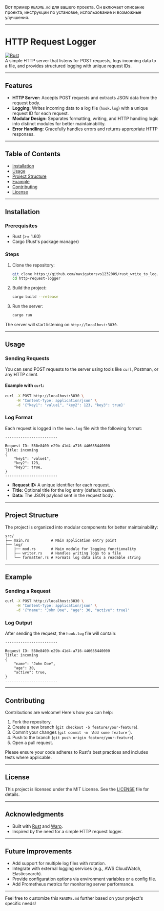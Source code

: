 Вот пример `README.md` для вашего проекта. Он включает описание проекта, инструкции по установке, использование и возможные улучшения.

---

# HTTP Request Logger

[![Rust](https://github.com/user/repo/actions/workflows/rust.yml/badge.svg)](https://github.com/user/repo/actions)  
A simple HTTP server that listens for POST requests, logs incoming data to a file, and provides structured logging with unique request IDs.

---

## Features

- **HTTP Server:** Accepts POST requests and extracts JSON data from the request body.
- **Logging:** Writes incoming data to a log file (`hook.log`) with a unique request ID for each request.
- **Modular Design:** Separates formatting, writing, and HTTP handling logic into distinct modules for better maintainability.
- **Error Handling:** Gracefully handles errors and returns appropriate HTTP responses.

---

## Table of Contents

- [Installation](#installation)
- [Usage](#usage)
- [Project Structure](#project-structure)
- [Example](#example)
- [Contributing](#contributing)
- [License](#license)

---

## Installation

### Prerequisites

- Rust (>= 1.60)
- Cargo (Rust's package manager)

### Steps

1. Clone the repository:
   ```bash
   git clone https://github.com/navigatorsvs1232009/rust_write_to_log.git
   cd http-request-logger
   ```

2. Build the project:
   ```bash
   cargo build --release
   ```

3. Run the server:
   ```bash
   cargo run
   ```

The server will start listening on `http://localhost:3030`.

---

## Usage

### Sending Requests

You can send POST requests to the server using tools like `curl`, Postman, or any HTTP client.

#### Example with `curl`:

```bash
curl -X POST http://localhost:3030 \
     -H "Content-Type: application/json" \
     -d '{"key1": "value1", "key2": 123, "key3": true}'
```

### Log Format

Each request is logged in the `hook.log` file with the following format:

```
------------------------

Request ID: 550e8400-e29b-41d4-a716-446655440000
Title: incoming
{
    "key1": "value1",
    "key2": 123,
    "key3": true,
}
------------------------
```

- **Request ID:** A unique identifier for each request.
- **Title:** Optional title for the log entry (default: `DEBUG`).
- **Data:** The JSON payload sent in the request body.

---

## Project Structure

The project is organized into modular components for better maintainability:

```
src/
├── main.rs          # Main application entry point
├── log/
│   ├── mod.rs       # Main module for logging functionality
│   ├── writer.rs    # Handles writing logs to a file
│   └── formatter.rs # Formats log data into a readable string
```

---

## Example

### Sending a Request

```bash
curl -X POST http://localhost:3030 \
     -H "Content-Type: application/json" \
     -d '{"name": "John Doe", "age": 30, "active": true}'
```

### Log Output

After sending the request, the `hook.log` file will contain:

```
------------------------

Request ID: 550e8400-e29b-41d4-a716-446655440000
Title: incoming
{
    "name": "John Doe",
    "age": 30,
    "active": true,
}
------------------------
```

---

## Contributing

Contributions are welcome! Here's how you can help:

1. Fork the repository.
2. Create a new branch (`git checkout -b feature/your-feature`).
3. Commit your changes (`git commit -m 'Add some feature'`).
4. Push to the branch (`git push origin feature/your-feature`).
5. Open a pull request.

Please ensure your code adheres to Rust's best practices and includes tests where applicable.

---

## License

This project is licensed under the MIT License. See the [LICENSE](LICENSE) file for details.

---

## Acknowledgments

- Built with [Rust](https://www.rust-lang.org/) and [Warp](https://docs.rs/warp/latest/warp/).
- Inspired by the need for a simple HTTP request logger.

---

## Future Improvements

- Add support for multiple log files with rotation.
- Integrate with external logging services (e.g., AWS CloudWatch, Elasticsearch).
- Provide configuration options via environment variables or a config file.
- Add Prometheus metrics for monitoring server performance.

---

Feel free to customize this `README.md` further based on your project's specific needs!